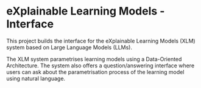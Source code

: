 # eXplainable Learning Models - Interface

This project builds the interface for the eXplainable Learning Models (XLM) system based on Large Language Models (LLMs).

The XLM system parametrises learning models using a Data-Oriented Architecture. The system also offers a question/answering interface where users can ask about the parametrisation process 
of the learning model using natural language.
